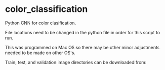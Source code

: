 # color_classification
Python CNN for color clasification.

File locations need to be changed in the python file in order for this script to run.

This was programmed on Mac OS so there may be other minor adjustments needed to be made on other OS's.

Train, test, and validation image directories can be downloaded from:

